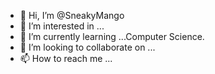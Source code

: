 - 👋 Hi, I’m @SneakyMango
- 👀 I’m interested in ...
- 🌱 I’m currently learning ...Computer Science.
- 💞️ I’m looking to collaborate on ...
- 📫 How to reach me ...

<!---
SneakyMango/SneakyMango is a ✨ special ✨ repository because its `README.md` (this file) appears on your GitHub profile.
You can click the Preview link to take a look at your changes.
--->
